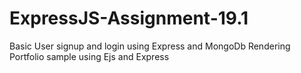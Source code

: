 # ExpressJS-Assignment-19.1
Basic User signup and login using Express and MongoDb
Rendering Portfolio sample using Ejs and Express
